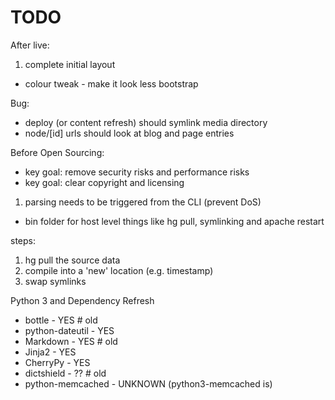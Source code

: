 # TODO

After live:
 1. complete initial layout
   * colour tweak - make it look less bootstrap

Bug:
 - deploy (or content refresh) should symlink media directory
 - node/[id] urls should look at blog and page entries


Before Open Sourcing:
 - key goal: remove security risks and performance risks
 - key goal: clear copyright and licensing
 1. parsing needs to be triggered from the CLI (prevent DoS)
   * bin folder for host level things like hg pull, symlinking and apache restart

steps:
1. hg pull the source data
2. compile into a 'new' location (e.g. timestamp)
3. swap symlinks


 Python 3 and Dependency Refresh
   * bottle - YES # old
   * python-dateutil - YES
   * Markdown - YES # old
   * Jinja2 - YES
   * CherryPy - YES
   * dictshield - ?? # old
   * python-memcached - UNKNOWN (python3-memcached is)
